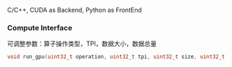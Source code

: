 C/C++, CUDA as Backend, Python as FrontEnd

### Compute Interface

可调整参数：算子操作类型，TPI，数据大小，数据总量
```c++
void run_gpu(uint32_t operation, uint32_t tpi, uint32_t size, uint32_t *input_0, uint32_t *input_1, uint32_t *input_2, void *output_data, uint32_t count);
```
